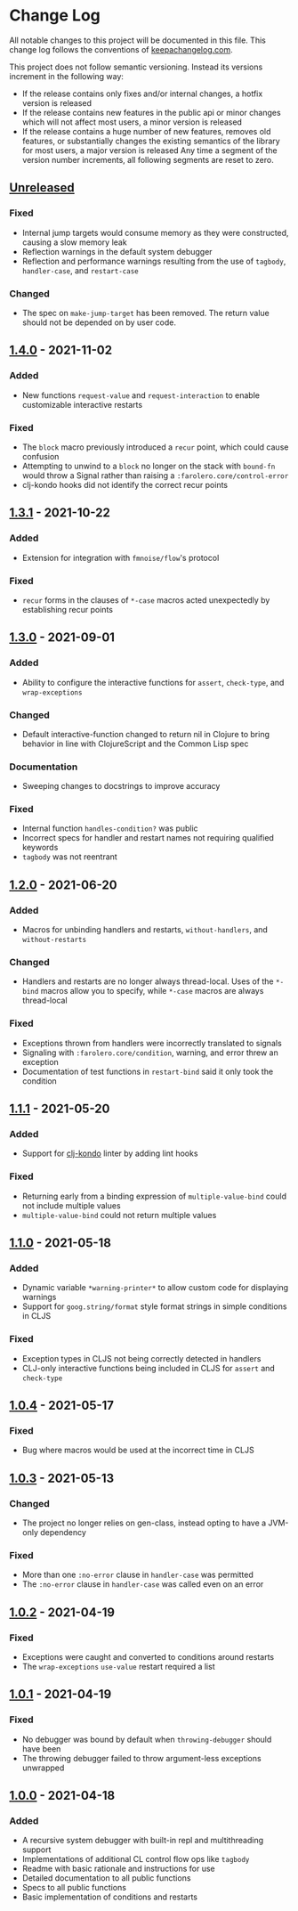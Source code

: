 # Change Log
All notable changes to this project will be documented in this file. This change log follows the conventions of [keepachangelog.com](http://keepachangelog.com/).

This project does not follow semantic versioning. Instead its versions increment in the following way:
- If the release contains only fixes and/or internal changes, a hotfix version is released
- If the release contains new features in the public api or minor changes which will not affect most users, a minor version is released
- If the release contains a huge number of new features, removes old features, or substantially changes the existing semantics of the library for most users, a major version is released
Any time a segment of the version number increments, all following segments are reset to zero.

## [Unreleased]
### Fixed
- Internal jump targets would consume memory as they were constructed, causing a slow memory leak
- Reflection warnings in the default system debugger
- Reflection and performance warnings resulting from the use of `tagbody`, `handler-case`, and `restart-case`

### Changed
- The spec on `make-jump-target` has been removed. The return value should not be depended on by user code.

## [1.4.0] - 2021-11-02
### Added
- New functions `request-value` and `request-interaction` to enable customizable interactive restarts

### Fixed
- The `block` macro previously introduced a `recur` point, which could cause confusion
- Attempting to unwind to a `block` no longer on the stack with `bound-fn` would throw a Signal rather than raising a `:farolero.core/control-error`
- clj-kondo hooks did not identify the correct recur points

## [1.3.1] - 2021-10-22
### Added
- Extension for integration with `fmnoise/flow`'s protocol

### Fixed
- `recur` forms in the clauses of `*-case` macros acted unexpectedly by establishing recur points

## [1.3.0] - 2021-09-01
### Added
- Ability to configure the interactive functions for `assert`, `check-type`, and `wrap-exceptions`

### Changed
- Default interactive-function changed to return nil in Clojure to bring behavior in line with ClojureScript and the Common Lisp spec

### Documentation
- Sweeping changes to docstrings to improve accuracy

### Fixed
- Internal function `handles-condition?` was public
- Incorrect specs for handler and restart names not requiring qualified keywords
- `tagbody` was not reentrant

## [1.2.0] - 2021-06-20
### Added
- Macros for unbinding handlers and restarts, `without-handlers`, and `without-restarts`

### Changed
- Handlers and restarts are no longer always thread-local. Uses of the `*-bind` macros allow you to specify, while `*-case` macros are always thread-local

### Fixed
- Exceptions thrown from handlers were incorrectly translated to signals
- Signaling with `:farolero.core/condition`, warning, and error threw an exception
- Documentation of test functions in `restart-bind` said it only took the condition

## [1.1.1] - 2021-05-20
### Added
- Support for [clj-kondo](https://github.com/clj-kondo/clj-kondo) linter by adding lint hooks

### Fixed
- Returning early from a binding expression of `multiple-value-bind` could not include multiple values
- `multiple-value-bind` could not return multiple values

## [1.1.0] - 2021-05-18
### Added
- Dynamic variable `*warning-printer*` to allow custom code for displaying warnings
- Support for `goog.string/format` style format strings in simple conditions in CLJS

### Fixed
- Exception types in CLJS not being correctly detected in handlers
- CLJ-only interactive functions being included in CLJS for `assert` and `check-type`

## [1.0.4] - 2021-05-17
### Fixed
- Bug where macros would be used at the incorrect time in CLJS

## [1.0.3] - 2021-05-13
### Changed
- The project no longer relies on gen-class, instead opting to have a JVM-only dependency

### Fixed
- More than one `:no-error` clause in `handler-case` was permitted
- The `:no-error` clause in `handler-case` was called even on an error

## [1.0.2] - 2021-04-19
### Fixed
- Exceptions were caught and converted to conditions around restarts
- The `wrap-exceptions` `use-value` restart required a list

## [1.0.1] - 2021-04-19
### Fixed
- No debugger was bound by default when `throwing-debugger` should have been
- The throwing debugger failed to throw argument-less exceptions unwrapped

## [1.0.0] - 2021-04-18
### Added
- A recursive system debugger with built-in repl and multithreading support
- Implementations of additional CL control flow ops like `tagbody`
- Readme with basic rationale and instructions for use
- Detailed documentation to all public functions
- Specs to all public functions
- Basic implementation of conditions and restarts

[Unreleased]: https://github.com/IGJoshua/farolero/compare/v1.4.0...HEAD
[1.4.0]: https://github.com/IGJoshua/farolero/compare/v1.3.1...v1.4.0
[1.3.1]: https://github.com/IGJoshua/farolero/compare/v1.3.0...v1.3.1
[1.3.0]: https://github.com/IGJoshua/farolero/compare/v1.2.0...v1.3.0
[1.2.0]: https://github.com/IGJoshua/farolero/compare/v1.1.1...v1.2.0
[1.1.1]: https://github.com/IGJoshua/farolero/compare/v1.1.0...v1.1.1
[1.1.0]: https://github.com/IGJoshua/farolero/compare/v1.0.4...v1.1.0
[1.0.4]: https://github.com/IGJoshua/farolero/compare/v1.0.3...v1.0.4
[1.0.3]: https://github.com/IGJoshua/farolero/compare/v1.0.2...v1.0.3
[1.0.2]: https://github.com/IGJoshua/farolero/compare/v1.0.1...v1.0.2
[1.0.1]: https://github.com/IGJoshua/farolero/compare/v1.0.0...v1.0.1
[1.0.0]: https://github.com/IGJoshua/farolero/compare/e2f23793cbf91f7c6dc35e61028bd99c4578bb4a...v1.0.0
